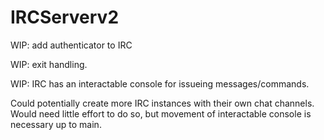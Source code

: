 # IRCServerv2

WIP: add authenticator to IRC

WIP: exit handling.

WIP: IRC has an interactable console for issueing messages/commands. 

Could potentially create more IRC instances with their own chat channels. Would need little effort to do so, but movement of interactable console is necessary up to main.

